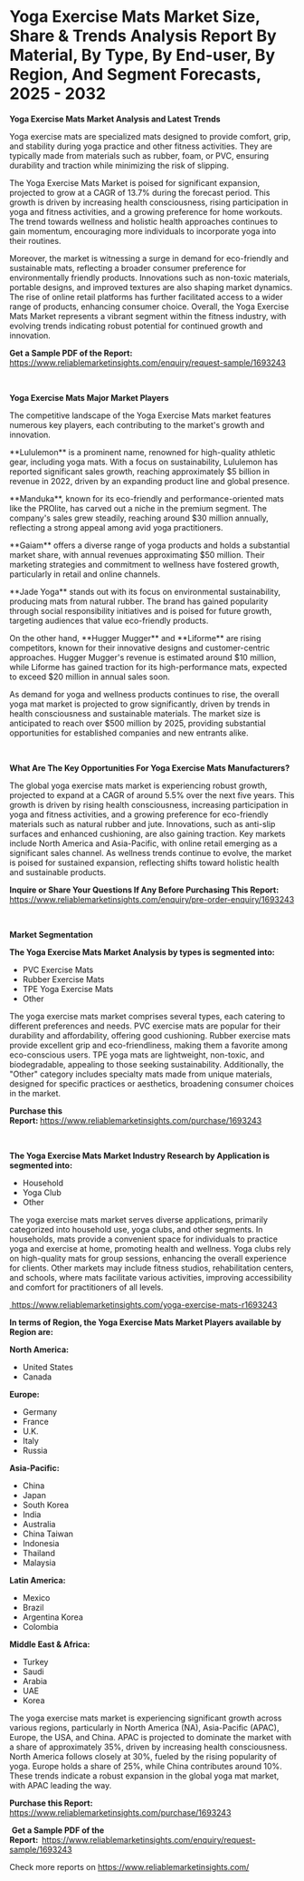 <p><h1>Yoga Exercise Mats Market Size, Share & Trends Analysis Report By Material, By Type, By End-user, By Region, And Segment Forecasts, 2025 - 2032</h1></p><p><strong>Yoga Exercise Mats Market Analysis and Latest Trends</strong></p>
<p><p>Yoga exercise mats are specialized mats designed to provide comfort, grip, and stability during yoga practice and other fitness activities. They are typically made from materials such as rubber, foam, or PVC, ensuring durability and traction while minimizing the risk of slipping. </p><p>The Yoga Exercise Mats Market is poised for significant expansion, projected to grow at a CAGR of 13.7% during the forecast period. This growth is driven by increasing health consciousness, rising participation in yoga and fitness activities, and a growing preference for home workouts. The trend towards wellness and holistic health approaches continues to gain momentum, encouraging more individuals to incorporate yoga into their routines.</p><p>Moreover, the market is witnessing a surge in demand for eco-friendly and sustainable mats, reflecting a broader consumer preference for environmentally friendly products. Innovations such as non-toxic materials, portable designs, and improved textures are also shaping market dynamics. The rise of online retail platforms has further facilitated access to a wider range of products, enhancing consumer choice. Overall, the Yoga Exercise Mats Market represents a vibrant segment within the fitness industry, with evolving trends indicating robust potential for continued growth and innovation.</p></p>
<p><strong>Get a Sample PDF of the Report:&nbsp;</strong> <a href="https://www.reliablemarketinsights.com/enquiry/request-sample/1693243?utm_campaign=2206&utm_medium=2&utm_source=Github&utm_content=ia&utm_term=04042025&utm_id=yoga-exercise-mats">https://www.reliablemarketinsights.com/enquiry/request-sample/1693243</a></p>
<p>&nbsp;</p>
<p><strong>Yoga Exercise Mats Major Market Players</strong></p>
<p><p>The competitive landscape of the Yoga Exercise Mats market features numerous key players, each contributing to the market's growth and innovation. </p><p>**Lululemon** is a prominent name, renowned for high-quality athletic gear, including yoga mats. With a focus on sustainability, Lululemon has reported significant sales growth, reaching approximately $5 billion in revenue in 2022, driven by an expanding product line and global presence.</p><p>**Manduka**, known for its eco-friendly and performance-oriented mats like the PROlite, has carved out a niche in the premium segment. The company's sales grew steadily, reaching around $30 million annually, reflecting a strong appeal among avid yoga practitioners.</p><p>**Gaiam** offers a diverse range of yoga products and holds a substantial market share, with annual revenues approximating $50 million. Their marketing strategies and commitment to wellness have fostered growth, particularly in retail and online channels.</p><p>**Jade Yoga** stands out with its focus on environmental sustainability, producing mats from natural rubber. The brand has gained popularity through social responsibility initiatives and is poised for future growth, targeting audiences that value eco-friendly products.</p><p>On the other hand, **Hugger Mugger** and **Liforme** are rising competitors, known for their innovative designs and customer-centric approaches. Hugger Mugger's revenue is estimated around $10 million, while Liforme has gained traction for its high-performance mats, expected to exceed $20 million in annual sales soon.</p><p>As demand for yoga and wellness products continues to rise, the overall yoga mat market is projected to grow significantly, driven by trends in health consciousness and sustainable materials. The market size is anticipated to reach over $500 million by 2025, providing substantial opportunities for established companies and new entrants alike.</p></p>
<p>&nbsp;</p>
<p><strong>What Are The Key Opportunities For Yoga Exercise Mats Manufacturers?</strong></p>
<p><p>The global yoga exercise mats market is experiencing robust growth, projected to expand at a CAGR of around 5.5% over the next five years. This growth is driven by rising health consciousness, increasing participation in yoga and fitness activities, and a growing preference for eco-friendly materials such as natural rubber and jute. Innovations, such as anti-slip surfaces and enhanced cushioning, are also gaining traction. Key markets include North America and Asia-Pacific, with online retail emerging as a significant sales channel. As wellness trends continue to evolve, the market is poised for sustained expansion, reflecting shifts toward holistic health and sustainable products.</p></p>
<p><strong>Inquire or Share Your Questions If Any Before Purchasing This Report:</strong> <a href="https://www.reliablemarketinsights.com/enquiry/pre-order-enquiry/1693243?utm_campaign=2206&utm_medium=2&utm_source=Github&utm_content=ia&utm_term=04042025&utm_id=yoga-exercise-mats">https://www.reliablemarketinsights.com/enquiry/pre-order-enquiry/1693243</a></p>
<p>&nbsp;</p>
<p><strong>Market Segmentation</strong></p>
<p><strong>The Yoga Exercise Mats Market Analysis by types is segmented into:</strong></p>
<p><ul><li>PVC Exercise Mats</li><li>Rubber Exercise Mats</li><li>TPE Yoga Exercise Mats</li><li>Other</li></ul></p>
<p><p>The yoga exercise mats market comprises several types, each catering to different preferences and needs. PVC exercise mats are popular for their durability and affordability, offering good cushioning. Rubber exercise mats provide excellent grip and eco-friendliness, making them a favorite among eco-conscious users. TPE yoga mats are lightweight, non-toxic, and biodegradable, appealing to those seeking sustainability. Additionally, the "Other" category includes specialty mats made from unique materials, designed for specific practices or aesthetics, broadening consumer choices in the market.</p></p>
<p><strong>Purchase this Report:&nbsp;</strong><a href="https://www.reliablemarketinsights.com/purchase/1693243?utm_campaign=2206&utm_medium=2&utm_source=Github&utm_content=ia&utm_term=04042025&utm_id=yoga-exercise-mats">https://www.reliablemarketinsights.com/purchase/1693243</a></p>
<p>&nbsp;</p>
<p><strong>The Yoga Exercise Mats Market Industry Research by Application is segmented into:</strong></p>
<p><ul><li>Household</li><li>Yoga Club</li><li>Other</li></ul></p>
<p><p>The yoga exercise mats market serves diverse applications, primarily categorized into household use, yoga clubs, and other segments. In households, mats provide a convenient space for individuals to practice yoga and exercise at home, promoting health and wellness. Yoga clubs rely on high-quality mats for group sessions, enhancing the overall experience for clients. Other markets may include fitness studios, rehabilitation centers, and schools, where mats facilitate various activities, improving accessibility and comfort for practitioners of all levels.</p></p>
<p><a href="https://www.reliablemarketinsights.com/yoga-exercise-mats-r1693243?utm_campaign=2206&utm_medium=2&utm_source=Github&utm_content=ia&utm_term=04042025&utm_id=yoga-exercise-mats">&nbsp;https://www.reliablemarketinsights.com/yoga-exercise-mats-r1693243</a></p>
<p><strong>In terms of Region, the Yoga Exercise Mats Market Players available by Region are:</strong></p>
<p>
    <p> <strong> North America: </strong>
        <ul>
            <li>United States</li>
            <li>Canada</li>
        </ul>
        </p> 
    <p> <strong> Europe: </strong>
        <ul>
            <li>Germany</li>
            <li>France</li>
            <li>U.K.</li>
            <li>Italy</li>
            <li>Russia</li>
        </ul>
        </p> 
    <p> <strong> Asia-Pacific: </strong>
        <ul>
            <li>China</li>
            <li>Japan</li>
            <li>South Korea</li>
            <li>India</li>
            <li>Australia</li>
            <li>China Taiwan</li>
            <li>Indonesia</li>
            <li>Thailand</li>
            <li>Malaysia</li>
        </ul>
        </p> 
    <p> <strong> Latin America: </strong>
        <ul>
            <li>Mexico</li>
            <li>Brazil</li>
            <li>Argentina Korea</li>
            <li>Colombia</li>
        </ul>
        </p> 
    <p> <strong> Middle East & Africa: </strong>
        <ul>
            <li>Turkey</li>
            <li>Saudi</li>
            <li>Arabia</li>
            <li>UAE</li>
            <li>Korea</li>
        </ul>
    </p>
    </p>
<p><p>The yoga exercise mats market is experiencing significant growth across various regions, particularly in North America (NA), Asia-Pacific (APAC), Europe, the USA, and China. APAC is projected to dominate the market with a share of approximately 35%, driven by increasing health consciousness. North America follows closely at 30%, fueled by the rising popularity of yoga. Europe holds a share of 25%, while China contributes around 10%. These trends indicate a robust expansion in the global yoga mat market, with APAC leading the way.</p></p>
<p><strong>Purchase this Report: </strong><a href="https://www.reliablemarketinsights.com/purchase/1693243?utm_campaign=2206&utm_medium=2&utm_source=Github&utm_content=ia&utm_term=04042025&utm_id=yoga-exercise-mats">https://www.reliablemarketinsights.com/purchase/1693243</a></p>
<p>&nbsp;<strong>Get a Sample PDF of the Report:&nbsp;&nbsp;</strong><a href="https://www.reliablemarketinsights.com/enquiry/request-sample/1693243?utm_campaign=2206&utm_medium=2&utm_source=Github&utm_content=ia&utm_term=04042025&utm_id=yoga-exercise-mats">https://www.reliablemarketinsights.com/enquiry/request-sample/1693243</a></p>
<p><strong></strong></p>
<p>Check more reports on <a href="https://www.reliablemarketinsights.com/?utm_campaign=2206&utm_medium=2&utm_source=Github&utm_content=ia&utm_term=04042025&utm_id=yoga-exercise-mats">https://www.reliablemarketinsights.com/</a></p>